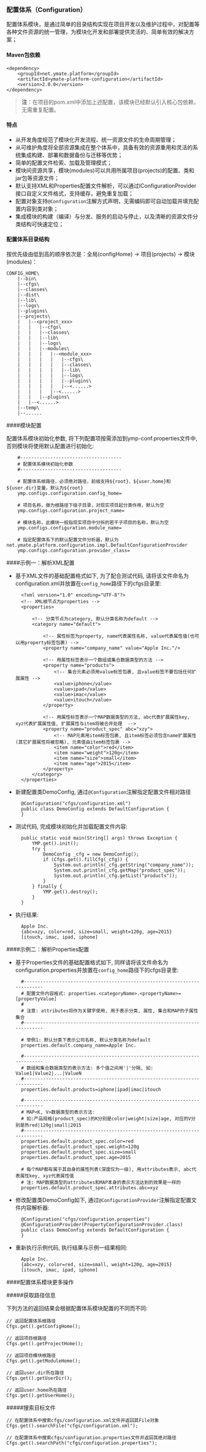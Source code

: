 ### 配置体系（Configuration）

配置体系模块，是通过简单的目录结构实现在项目开发以及维护过程中，对配置等各种文件资源的统一管理，为模块化开发和部署提供灵活的、简单有效的解决方案；

#### Maven包依赖

    <dependency>
        <groupId>net.ymate.platform</groupId>
        <artifactId>ymate-platform-configuration</artifactId>
        <version>2.0.0</version>
    </dependency>

> **注**：在项目的pom.xml中添加上述配置，该模块已经默认引入核心包依赖，无需重复配置。

#### 特点

- 从开发角度规范了模块化开发流程、统一资源文件的生命周期管理；
- 从可维护角度将全部资源集成在整个体系中，具备有效的资源重用和灵活的系统集成构建、部署和数据备份与迁移等优势；
- 简单的配置文件检索、加载及管理模式；
- 模块间资源共享，模块(modules)可以共用所属项目(projects)的配置、类和jar包等资源文件；
- 默认支持XML和Properties配置文件解析，可以通过IConfigurationProvider接口自定义文件格式，支持缓存，避免重复加载；
- 配置对象支持`@Configuration`注解方式声明，无需编码即可自动加载并填充配置内容到类对象；
- 集成模块的构建（编译）与分发、服务的启动与停止，以及清晰的资源文件分类结构可快速定位；

#### 配置体系目录结构

按优先级由低到高的顺序依次是：全局(configHome) -> 项目(projects) -> 模块(modules)：


    CONFIG_HOME\
        |--bin\
        |--cfgs\
        |--classes\
        |--dist\
        |--lib\
        |--logs\
        |--plugins\
        |--projects\
        |   |--<project_xxx>
        |   |   |--cfgs\
        |   |   |--classes\
        |   |   |--lib\
        |   |   |--logs\
        |   |   |--modules\
        |   |   |   |--<module_xxx>
        |   |   |   |   |--cfgs\
        |   |   |   |   |--classes\
        |   |   |   |   |--lib\
        |   |   |   |   |--logs\
        |   |   |   |   |--plugins\
        |   |   |   |   |--<......>
        |   |   |   |--<......>
        |   |   |--plugins\
        |   |--<......>
        |--temp\
        |--......

####模块配置

配置体系模块初始化参数, 将下列配置项按需添加到ymp-conf.properties文件中, 否则模块将使用默认配置进行初始化:


        #-------------------------------------
        # 配置体系模块初始化参数
        #-------------------------------------
        
        # 配置体系根路径，必须绝对路径，前缀支持${root}、${user.home}和${user.dir}变量，默认为${root}
        ymp.configs.configuration.config_home=
        
        # 项目名称，做为根路径下级子目录，对现实项目起分类作用，默认为空
        ymp.configs.configuration.project_name=
        
        # 模块名称，此模块一般指现实项目中分拆的若干子项目的名称，默认为空
        ymp.configs.configuration.module_name=
        
        # 指定配置体系下的默认配置文件分析器，默认为net.ymate.platform.configuration.impl.DefaultConfigurationProvider
        ymp.configs.configuration.provider_class=


####示例一：解析XML配置

- 基于XML文件的基础配置格式如下, 为了配合测试代码, 请将该文件命名为configuration.xml并放置在`config_home`路径下的cfgs目录里:


        <?xml version="1.0" encoding="UTF-8"?>
        <!-- XML根节点为properties -->
        <properties>
        
            <!-- 分类节点为category, 默认分类名称为default -->
            <category name="default">
            
                <!-- 属性标签为property, name代表属性名称, value代表属性值(也可以用property标签包裹) -->
                <property name="company_name" value="Apple Inc."/>
                
                <!-- 用属性标签表示一个数组或集合数据类型的方法 -->
                <property name="products">
                    <!-- 集合元素必须用value标签包裹, 且value标签不要包括任何扩展属性 -->
                    <value>iphone</value>
                    <value>ipad</value>
                    <value>imac</value>
                    <value>itouch</value>
                </property>
                
                <!-- 用属性标签表示一个MAP数据类型的方法, abc代表扩展属性key, xyz代表扩展属性值, 扩展属性与item将被合并处理  -->
                <property name="product_spec" abc="xzy">
                    <!-- MAP元素用item标签包裹, 且item标签必须包含name扩展属性(其它扩展属性将被忽略), 元素值由item标签包裹 -->
                    <item name="color">red</item>
                    <item name="weight">120g</item>
                    <item name="size">small</item>
                    <item name="age">2015</item>
                </property>
            </category>
        </properties>


- 新建配置类DemoConfig, 通过`@Configuration`注解指定配置文件相对路径


        @Configuration("cfgs/configuration.xml")
        public class DemoConfig extends DefaultConfiguration {
        }


- 测试代码, 完成模块初始化并加载配置文件内容:


        public static void main(String[] args) throws Exception {
            YMP.get().init();
            try {
                DemoConfig _cfg = new DemoConfig();
                if (Cfgs.get().fillCfg(_cfg)) {
                    System.out.println(_cfg.getString("company_name"));
                    System.out.println(_cfg.getMap("product_spec"));
                    System.out.println(_cfg.getList("products"));
                }
            } finally {
                YMP.get().destroy();
            }
        }

- 执行结果:


        Apple Inc.
        {abc=xzy, color=red, size=small, weight=120g, age=2015}
        [itouch, imac, ipad, iphone]

####示例二：解析Properties配置

- 基于Properties文件的基础配置格式如下, 同样请将该文件命名为configuration.properties并放置在`config_home`路径下的cfgs目录里:


        #--------------------------------------------------------------------------
        # 配置文件内容格式: properties.<categoryName>.<propertyName>=[propertyValue]
        #
        # 注意: attributes将作为关键字使用, 用于表示分类, 属性, 集合和MAP的子属性集合
        #--------------------------------------------------------------------------
        
        # 举例1: 默认分类下表示公司名称, 默认分类名称为default
        properties.default.company_name=Apple Inc.
        
        #--------------------------------------------------------------------------
        # 数组和集合数据类型的表示方法: 多个值之间用'|'分隔, 如: Value1|Value2|...|ValueN
        #--------------------------------------------------------------------------
        properties.default.products=iphone|ipad|imac|itouch
        
        #--------------------------------------------------------------------------
        # MAP<K, V>数据类型的表示方法:
        # 如:产品规格(product_spec)的K分别是color|weight|size|age, 对应的V分别是热red|120g|small|2015
        #--------------------------------------------------------------------------
        properties.default.product_spec.color=red
        properties.default.product_spec.weight=120g
        properties.default.product_spec.size=small
        properties.default.product_spec.age=2015
        
        # 每个MAP都有属于其自身的属性列表(深度仅为一级), 用attributes表示, abc代表属性key, xyz代表属性值
        # 注: MAP数据类型的attributes和MAP本身的表示方法达到的效果是一样的
        properties.default.product_spec.attributes.abc=xyz


- 修改配置类DemoConfig如下, 通过`@ConfigurationProvider`注解指定配置文件内容解析器:


        @Configuration("cfgs/configuration.properties")
        @ConfigurationProvider(PropertyConfigurationProvider.class)
        public class DemoConfig extends DefaultConfiguration {
        }


- 重新执行示例代码, 执行结果与示例一结果相同:


        Apple Inc.
        {abc=xzy, color=red, size=small, weight=120g, age=2015}
        [itouch, imac, ipad, iphone]



####配置体系模块更多操作

#####获取路径信息

下列方法的返回结果会根据配置体系模块配置的不同而不同:

    // 返回配置体系根路径
    Cfgs.get().getConfigHome();
    
    // 返回项目根路径
    Cfgs.get().getProjectHome();
    
    // 返回项目模块根路径
    Cfgs.get().getModuleHome();
    
    // 返回user.dir所在路径
    Cfgs.get().getUserDir();
    
    // 返回user.home所在路径
    Cfgs.get().getUserHome();

#####搜索目标文件

    // 在配置体系中搜索cfgs/configuration.xml文件并返回其File对象
    Cfgs.get().searchFile("cfgs/configuration.xml");
    
    // 在配置体系中搜索cfgs/configuration.properties文件并返回其绝对路径
    Cfgs.get().searchPath("cfgs/configuration.properties");
